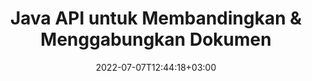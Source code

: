 ---
############################# Static ############################
layout: "product"
date: 2022-07-07T12:44:18+03:00
draft: false

product: "Comparison"
product_tag: "comparison"
platform: "Java"
platform_tag: "java"

############################# Head ############################
head_title: "API Perbandingan Dokumen Java | Bandingkan Teks & Gaya PDF Word Excel HTML"
head_description: "Java Document Comparison API untuk membandingkan & menggabungkan Word Excel PPTX OpenOffice, Web, PDF, AutoCAD & format file lainnya. Bandingkan dokumen dengan lacak perubahan."

############################# Header ############################
title: "Java API untuk Membandingkan & Menggabungkan Dokumen"
description: "Bangun aplikasi Java untuk membandingkan konten dan gaya teks secara efisien untuk pemeriksaan perbedaan di semua format file dokumen dan gambar standar industri."
button:
    enable: true
    icon: "fas fa-arrow-down"
    label: "Unduh Uji Coba Gratis"
    link: "https://downloads.groupdocs.com/comparison/java"

############################# SubMenu ############################
submenu:
    enable: true
    
    left:
        img_alt: "GroupDocs.Comparison for Java"
        image: "https://www.groupdocs.cloud/templates/groupdocs/images/product-logos/groupdocs-comparison-java.png"
        product: "GroupDocs.Comparison"
        platform: "Java"

    middle:
        button:
            - link: "#overview"
              text: "Ringkasan"

            - link: "#features"
              text: "Fitur"

            - link: "#support"
              text: "Mendukung"

            - link: "https://products.groupdocs.app/comparison"
              text: "Demo Langsung"

            - link: "https://purchase.groupdocs.com/pricing/comparison/java"
              text: "Harga"

    right:
        link_download: "https://downloads.groupdocs.com/comparison"
        link_learn: "https://docs.groupdocs.com/comparison/java/"
        link_buy: "https://purchase.groupdocs.com"

############################# Overview ############################
overview:
    enable: true
    example_image: "/border/Comparison-example.jpg"
    content: |
      GroupDocs.Comparison for Java adalah API yang paling fleksibel dan mudah digunakan yang membantu mengembangkan aplikasi perbandingan dokumen di lingkungan Java. Pemeriksa perbedaan dan API penggabungan dokumen memungkinkan Anda mendeteksi perubahan dan perbedaan konten serta gaya teks antara format dokumen yang serupa. Mendukung membandingkan semua format dokumen standar industri seperti PDF, HTML, Microsoft Office Word, spreadsheet Excel, presentasi PowerPoint, email Outlook, diagram Visio, OpenDocument, AutoCAD dan gambar. Dengan menggunakan fitur pelacakan perubahan, ringkasan perbedaan antara dokumen sumber dan dokumen target akan disajikan dalam dokumen perbandingan yang komprehensif. GroupDocs.Comparison for Java API memungkinkan pengambilan dan penyimpanan sederhana, dilindungi kata sandi, serta dokumen terenkripsi melalui file dan juga streaming.  
        
      GroupDocs.Comparison untuk Java tidak memerlukan perangkat lunak eksternal apa pun untuk diinstal pada sistem. Ini kompatibel dengan semua versi Java dan mendukung sistem operasi populer (Windows, Linux, MacOS) yang mampu menjalankan runtime Java.
    examples:
      enable: true
      
      
    tabs:
      enable: true
      
      ## TAB ONE ##
      tab_one:
        description: |
          Berikut ini adalah ikhtisar GroupDocs.Comparison untuk Java:
      
        right:
          enable: true
          icon: "fab fa-html5"
          title: "Ringkasan"
          content: |
            * Bandingkan Isi & Gaya
            * Dapatkan Ringkasan Perbandingan
            * Terima / Tolak Perubahan di Word
            * Gabungkan & Bandingkan 3 File Word
            * Dukungan untuk Streaming
            * Deteksi Jenis File melalui Aliran
            * Bandingkan File yang Dilindungi
            * Bandingkan File Terenkripsi
            * Simpan Perbandingan sebagai Gambar
            * Bandingkan Halaman Tertentu di Word
            * Bandingkan Tanda Air dalam PDF
            * Terapkan / Buang Perubahan
      
      ## TAB TWO ##
      tab_two:
        description: |
          GroupDocs.Comparison untuk Java mendukung semua [format file dokumen](https://docs.groupdocs.com/comparison/java/supported-document-formats/) yang populer termasuk: Microsoft Office, gambar, diagram, dan banyak lainnya.
        left:
          enable: true
          table:
            # table loop
            - title: "Microsoft Office"
              content: |
                * **Word:** [DOC](https://products.groupdocs.com/comparison/java/doc/), [DOCX](https://products.groupdocs.com/comparison/java/docx/), [DOCM](https://products.groupdocs.com/comparison/java/docm/), [DOT](https://products.groupdocs.com/comparison/java/dot/), [DOTX](https://products.groupdocs.com/comparison/java/dotx/), [DOTM](https://products.groupdocs.com/comparison/java/dotm/), [RTF](https://products.groupdocs.com/comparison/java/rtf/), [TXT](https://products.groupdocs.com/comparison/java/txt/)
                * **Excel:** [XLS](https://products.groupdocs.com/comparison/java/xls/), [XLSX](https://products.groupdocs.com/comparison/java/xlsx/), [XLSM](https://products.groupdocs.com/comparison/java/xlsm/), [XLSB](https://products.groupdocs.com/comparison/java/xlsb/), [XLTM](https://products.groupdocs.com/comparison/java/xltm/), [XLT](https://products.groupdocs.com/comparison/java/xlt/), [XLTM](https://products.groupdocs.com/comparison/java/xltm/), [XLTX](https://products.groupdocs.com/comparison/java/xltx/), [XLAM](https://products.groupdocs.com/comparison/java/xlam/), [SXC](https://products.groupdocs.com/comparison/java/sxc/), [SpreadsheetML](https://products.groupdocs.com/comparison/java/xml/)
                * **PowerPoint:** [PPT](https://products.groupdocs.com/comparison/java/ppt/), [PPTX](https://products.groupdocs.com/comparison/java/pptx/), [PPS](https://products.groupdocs.com/comparison/java/pps/), [PPSX](https://products.groupdocs.com/comparison/java/ppsx/), [PPSM](https://products.groupdocs.com/comparison/java/ppsm/), [POT](https://products.groupdocs.com/comparison/java/pot/), [POTM](https://products.groupdocs.com/comparison/java/potm/), [POTX](https://products.groupdocs.com/comparison/java/potx/), [PPTM](https://products.groupdocs.com/comparison/java/pptm/)
                * **Visio:** [VSD](https://products.groupdocs.com/comparison/java/vsd/), [VDX](https://products.groupdocs.com/comparison/java/vdx/), [VSS](https://products.groupdocs.com/comparison/java/vss/), [VSSX](https://products.groupdocs.com/comparison/java/vssx/), [VSX](https://products.groupdocs.com/comparison/java/vsx/), [VST](https://products.groupdocs.com/comparison/java/vst/), [VSTX](https://products.groupdocs.com/comparison/java/vstx/), [VTX](https://products.groupdocs.com/comparison/java/vtx/), [VSDX](https://products.groupdocs.com/comparison/java/vsdx/), [VDW](https://products.groupdocs.com/comparison/java/vdw/), [VSTM](https://products.groupdocs.com/comparison/java/vstm/), [VSSM](https://products.groupdocs.com/comparison/java/vssm/), [VSDM](https://products.groupdocs.com/comparison/java/vsdm/)
                * **Outlook:** [MSG](https://products.groupdocs.com/comparison/java/msg/), [EML](https://products.groupdocs.com/comparison/java/eml/), [EMLX](https://products.groupdocs.com/comparison/java/emlx/), [PST](https://products.groupdocs.com/comparison/java/pst/), [OST](https://products.groupdocs.com/comparison/java/ost/)
                * **OneNote:** [ONE](https://products.groupdocs.com/comparison/java/one/)

        right:
          enable: true
          table:
            # table loop
            - title: "Format lainnya"
              content: |
                * **Bahasa Pemrograman**: CS, Java, CPP, JS, PY, RB, PL, ASM, GROOVY, JSON, ActionScript, PHP, SQL, LOG, DIFF, LESS, SCALA
                * **OpenDocument**: ODT, OTT, ODS, ODP, OTP
                * **Portabel**: PDF, MOBI
                * **AutoCAD**: DXF, DWG
                * **Email**: EML, EMLX, MSG
                * **Gambar**: JPEG, BMP, PNG, GIF, DCM, DICOM, DjVu
                * **Web**: HTML, HTML, MHTML
                * **Teks**: TXT

      ## TAB THREE ##
      tab_three:
        description: |
          GroupDocs.Comparison untuk Java mendukung Sistem Operasi, Kerangka & Manajer Paket berikut:
      
        left:
          enable: true
          table:
            - icon: "fab fa-windows"
              title: "Sistem operasi"
              content: |
                * Microsoft Windows Desktop
                * Microsoft Windows Server
                * Linux
                * MacOS

            - icon: "fas fa-code"
              title: "Kerangka yang Didukung"
              content: |
                * Java 7 (1.7) ke atas

        right:
          enable: true
          table:
            - icon: "fas fa-cogs"
              title: "Lingkungan Pengembangan"
              content: |
                * NetBeans
                * IntelliJ IDEA
                * Eclipse
            - icon: "fas fa-tools"
              title: "Bangun Alat Otomatisasi"
              content: |
                * Maven

############################# Features ############################
features:
    enable: true
    title: "GroupDocs.Perbandingan untuk Fitur Java"

    feature:
      - icon: "fas fa-copy"
        content: "Bandingkan dan Identifikasi Perubahan dalam Gaya Konten & Teks"

      - icon: "fas fa-eye"
        content: "Simpan Daftar Perbandingan Ringkas tentang Dokumen yang Dibandingkan"

      - icon: "fas fa-bolt"
        content: "Bandingkan Halaman Tertentu dari Dokumen Word"
      
      - icon: "fas fa-file-powerpoint"
        content: "Gabungkan hingga 3 File Microsoft Word untuk Dibandingkan dengan Dukungan untuk Lacak Perubahan"

      - icon: "fas fa-code"
        content: "Temukan dengan mudah Perubahan mana yang berasal dari Dokumen mana selama Perbandingan"

      - icon: "fas fa-cloud"
        content: "Dukungan untuk Membaca Dokumen Sumber dan Mengirim Dokumen Hasil melalui Aliran"

      - icon: "fas fa-remove-format"
        content: "Deteksi Jenis Format File saat Mengambil dari Streaming"

      - icon: "fas fa-comment-slash"
        content: "Bandingkan Dokumen yang Dilindungi Kata Sandi"

      - icon: "fas fa-location-arrow"
        content: "Simpan Hasil Perbandingan sebagai Gambar"

      - icon: "fas fa-border-all"
        content: "Bandingkan Format File Berbeda sebagai Gambar"

      - icon: "fas fa-wrench"
        content: "Bandingkan Tanda Air dalam Dokumen PDF"

      - icon: "fas fa-columns"
        content: "Bandingkan Dokumen dari File atau Streaming dan Kirim Dokumen Hasil melalui Streaming atau File"

      - icon: "fas fa-file-word"
        content: "Terima atau Buang Perubahan setelah Perbandingan File Word, PDF, atau Excel"

      - icon: "fas fa-envelope"
        content: "Bandingkan Dokumen Terenkripsi melalui File atau Streaming"

      - icon: "fas fa-print"
        content: "Opsi Lisensi Terukur untuk Operasi Perbandingan"

      - icon: "fas fa-file-archive"
        content: "Sorot Teks untuk Perubahan yang Ditandai saat Membandingkan Dokumen PDF, Word, Excel, PowerPoint & Catatan"

      - icon: "fas fa-lock"
        content: "Hitung Koordinat Perubahan yang Benar dalam PDF, Slide & Diagram PowerPoint"

      - icon: "fas fa-file-code"
        content: "Bandingkan Beberapa (lebih dari dua) PDF, Excel, OneNote, Diagram, Email, & Dokumen Teks"
      
      - icon: "fas fa-fill-drip"
        content: "Bandingkan Header & Footer dari Format File yang Didukung"

      - icon: "fas fa-file-excel"
        content: "Bandingkan Dokumen & Simpan Halaman Dokumen dengan Format Berbeda sebagai Gambar"

    more_feature:
      - title: "Bandingkan Dokumen dengan mudah menggunakan Java API"
        content: |
          Melalui GroupDocs.Comparison for Java API Anda dapat dengan mudah membandingkan dokumen dari format yang didukung untuk menemukan perbedaan di antara mereka. Contoh berikut menunjukkan, bagaimana membandingkan dua dokumen Microsoft Word menggunakan Java:
          
          ```java
          try (Comparer comparer = new Comparer("D:\\source.pdf")) {
              comparer.add("D:\\target.pdf");
              comparer.compare("D:\\result.pdf");
          }
          ```
      - title: "Tentukan Tingkat Detail Perbandingan"
        content: "GroupDocs.Comparison for Java memungkinkan Anda untuk membandingkan dokumen pada tiga tingkat. Anda dapat mengatur intensitas perbandingan menjadi rendah (bandingkan teks kata demi kata dengan akurasi untuk pencitraan grid = 50), tengah (bandingkan teks karakter dengan karakter dengan akurasi untuk imaging grid = 100) atau tinggi (bandingkan teks karakter dengan karakter dengan akurasi untuk pencitraan kisi = 150)."

      - title: "Bandingkan Gaya Teks"
        content: "Seiring dengan konten dokumen, GroupDocs.Comparison for Java API memungkinkan untuk membandingkan gaya teks juga.

        Nama font, ukuran, warna, gaya (tebal, miring, garis bawah, huruf kecil, dan hyperlink) dan jika ada, warna di bawah juga dapat dibandingkan untuk memeriksa perbedaan antara dokumen yang dibandingkan, sementara kata dan karakter sedang dibandingkan.  

        Untuk perbandingan paragraf, perataan, indentasi (indentasi kiri, indentasi kanan), spasi (spasi setelah, spasi sebelum), indentasi baris pertama dan spasi baris juga dapat dibandingkan.  

        Demikian pula, di mana pun berlaku, bagian lain dari halaman juga dapat dibandingkan melalui GroupDocs.Comparison for Java API. Bagian tersebut meliputi, jarak footer, margin halaman (kiri, kanan, atas, dan bawah), tinggi halaman, orientasi halaman, warna batas, dan lebar garis."

############################# Support ############################
support:
    enable: true

############################# Solutions ############################
solutions:
    enable: true
    title: "GroupDocs.Comparison menawarkan API tampilan dokumen untuk lingkungan pengembangan populer lainnya"

    solution:
        - img_alt: "GroupDocs.Comparison for .NET"
          image: "https://www.groupdocs.cloud/templates/groupdocs/images/product-logos/groupdocs-comparison-net.png"
          product: "GroupDocs.Comparison"
          platform: ".NET"
          link: "/comparison/net/"

############################# Back to top ###############################
back_to_top:
  enable: true
---